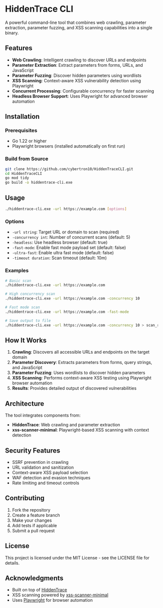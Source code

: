 # HiddenTrace CLI

A powerful command-line tool that combines web crawling, parameter extraction, parameter fuzzing, and XSS scanning capabilities into a single binary.

## Features

- **Web Crawling**: Intelligent crawling to discover URLs and endpoints
- **Parameter Extraction**: Extract parameters from forms, URLs, and JavaScript
- **Parameter Fuzzing**: Discover hidden parameters using wordlists
- **XSS Scanning**: Context-aware XSS vulnerability detection using Playwright
- **Concurrent Processing**: Configurable concurrency for faster scanning
- **Headless Browser Support**: Uses Playwright for advanced browser automation

## Installation

### Prerequisites

- Go 1.22 or higher
- Playwright browsers (installed automatically on first run)

### Build from Source

```bash
git clone https://github.com/cybertron10/HiddenTraceCLI.git
cd HiddenTraceCLI
go mod tidy
go build -o hiddentrace-cli.exe
```

## Usage

```bash
./hiddentrace-cli.exe -url https://example.com [options]
```

### Options

- `-url string`: Target URL or domain to scan (required)
- `-concurrency int`: Number of concurrent scans (default: 5)
- `-headless`: Use headless browser (default: true)
- `-fast-mode`: Enable fast mode payload set (default: false)
- `-ultra-fast`: Enable ultra fast mode (default: false)
- `-timeout duration`: Scan timeout (default: 10m)

### Examples

```bash
# Basic scan
./hiddentrace-cli.exe -url https://example.com

# High concurrency scan
./hiddentrace-cli.exe -url https://example.com -concurrency 10

# Fast mode scan
./hiddentrace-cli.exe -url https://example.com -fast-mode

# Save output to file
./hiddentrace-cli.exe -url https://example.com -concurrency 10 > scan_results.txt 2>&1
```

## How It Works

1. **Crawling**: Discovers all accessible URLs and endpoints on the target domain
2. **Parameter Discovery**: Extracts parameters from forms, query strings, and JavaScript
3. **Parameter Fuzzing**: Uses wordlists to discover hidden parameters
4. **XSS Scanning**: Performs context-aware XSS testing using Playwright browser automation
5. **Results**: Provides detailed output of discovered vulnerabilities

## Architecture

The tool integrates components from:
- **HiddenTrace**: Web crawling and parameter extraction
- **xss-scanner-minimal**: Playwright-based XSS scanning with context detection

## Security Features

- SSRF prevention in crawling
- URL validation and sanitization
- Context-aware XSS payload selection
- WAF detection and evasion techniques
- Rate limiting and timeout controls

## Contributing

1. Fork the repository
2. Create a feature branch
3. Make your changes
4. Add tests if applicable
5. Submit a pull request

## License

This project is licensed under the MIT License - see the LICENSE file for details.

## Acknowledgments

- Built on top of [HiddenTrace](https://github.com/cybertron10/HiddenTrace)
- XSS scanning powered by [xss-scanner-minimal](https://github.com/cybertron10/xss-scanner-minimal)
- Uses [Playwright](https://playwright.dev/) for browser automation
